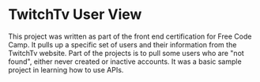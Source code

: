 # TwitchTv User View

This project was written as part of the front end certification for Free Code Camp. It pulls up a specific set of users and their information from the TwitchTv website. Part of the projects is to pull some users who are "not found", either never created or inactive accounts. It was a basic sample project in learning how to use APIs.
